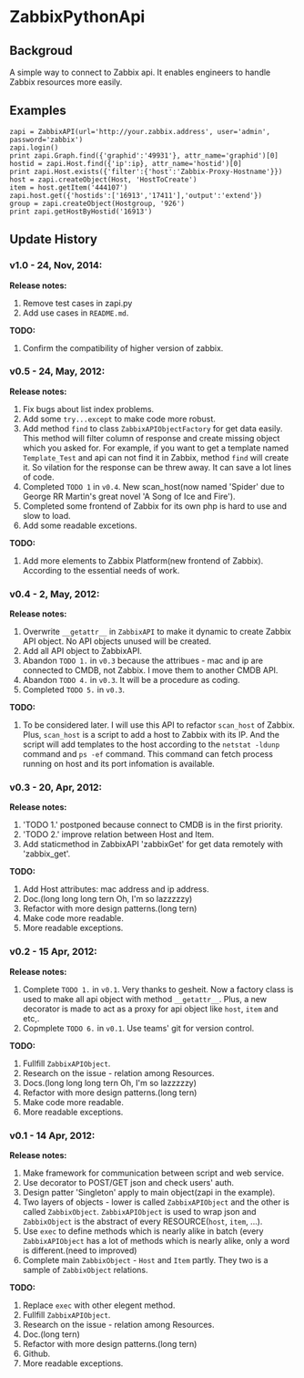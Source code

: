 # ZabbixPythonApi

## Backgroud

A simple way to connect to Zabbix api. It enables engineers to handle Zabbix resources more easily.

## Examples

```
zapi = ZabbixAPI(url='http://your.zabbix.address', user='admin', password='zabbix')
zapi.login()
print zapi.Graph.find({'graphid':'49931'}, attr_name='graphid')[0]
hostid = zapi.Host.find({'ip':ip}, attr_name='hostid')[0]
print zapi.Host.exists({'filter':{'host':'Zabbix-Proxy-Hostname'}})
host = zapi.createObject(Host, 'HostToCreate')
item = host.getItem('444107')
zapi.host.get({'hostids':['16913','17411'],'output':'extend'})
group = zapi.createObject(Hostgroup, '926')
print zapi.getHostByHostid('16913')
```

## Update History

### v1.0 - 24, Nov, 2014:

**Release notes:**

1. Remove test cases in zapi.py
2. Add use cases in `README.md`.

**TODO:**

1. Confirm the compatibility of higher version of zabbix.

### v0.5 - 24, May, 2012:

**Release notes:**

1. Fix bugs about list index problems.
2. Add some `try...except` to make code more robust.
3. Add method `find` to class `ZabbixAPIObjectFactory` for get data easily. This method will filter column of response and create missing object which you asked for. For example, if you want to get a template named `Template_Test` and api can not find it in Zabbix, method `find` will create it. So vilation for the response can be threw away. It can save a lot lines of code.
4. Completed `TODO 1` in `v0.4`. New scan_host(now named 'Spider' due to George RR Martin's great novel 'A Song of Ice and Fire').
5. Completed some frontend of Zabbix for its own php is hard to use and slow to load.
6. Add some readable excetions.

**TODO:**

1. Add more elements to Zabbix Platform(new frontend of Zabbix). According to the essential needs of work.

### v0.4 - 2, May, 2012:

**Release notes:**

1. Overwrite `__getattr__` in `ZabbixAPI` to make it dynamic to create Zabbix API object. No API objects unused will be created.
2. Add all API object to ZabbixAPI.
3. Abandon `TODO 1.` in `v0.3` because the attribues - mac and ip are connected to CMDB, not Zabbix. I move them to another CMDB API.
4. Abandon `TODO 4.` in `v0.3`. It will be a procedure as coding.
5. Completed `TODO 5.` in `v0.3`.

**TODO:**

1. To be considered later. I will use this API to refactor `scan_host` of Zabbix. Plus, `scan_host` is a script to add a host to Zabbix with its IP. And the script will add templates to the host according to the `netstat -ldunp` command and `ps -ef` command. This command can fetch process running on host and its port infomation is available.

### v0.3 - 20, Apr, 2012:

**Release notes:**

1. 'TODO 1.' postponed because connect to CMDB is in the first priority.
2. 'TODO 2.' improve relation between Host and Item.
3. Add staticmethod in ZabbixAPI 'zabbixGet' for get data remotely with 'zabbix_get'.

**TODO:**

1. Add Host attributes: mac address and ip address.
2. Doc.(long long long tern Oh, I'm so lazzzzzy)
3. Refactor with more design patterns.(long tern)
4. Make code more readable.
5. More readable exceptions.

### v0.2 - 15 Apr, 2012:

**Release notes:**

1. Complete `TODO 1.` in `v0.1`. Very thanks to gesheit. Now a factory class is used to make all api object with method `__getattr__`. Plus, a new decorator is made to act as a proxy for api object like `host`, `item` and etc,.
2. Copmplete `TODO 6.` in `v0.1`. Use teams' git for version control.

**TODO:**
1. Fullfill `ZabbixAPIObject`.
2. Research on the issue - relation among Resources.
3. Docs.(long long long tern Oh, I'm so lazzzzzy)
4. Refactor with more design patterns.(long tern)
5. Make code more readable.
6. More readable exceptions.
 
### v0.1 - 14 Apr, 2012:

**Release notes:**

1. Make framework for communication between script and web service.
2. Use decorator to POST/GET json and check users' auth.
3. Design patter 'Singleton' apply to main object(zapi in the example).
4. Two layers of objects - lower is called `ZabbixAPIObject` and the other is called `ZabbixObject`. `ZabbixAPIObject` is used to wrap json and `ZabbixObject` is the abstract of every RESOURCE(`host`, `item`, ...).
5. Use `exec` to define methods which is nearly alike in batch (every `ZabbixAPIObject` has a lot of methods which is nearly alike, only a word is different.(need to improved) 
6. Complete main `ZabbixObject` - `Host` and `Item` partly. They two is a sample of `ZabbixObject` relations. 

**TODO:**
1. Replace `exec` with other elegent method.
2. Fullfill `ZabbixAPIObject`.
3. Research on the issue - relation among Resources.
4. Doc.(long tern)
5. Refactor with more design patterns.(long tern)
6. Github.
7. More readable exceptions.
